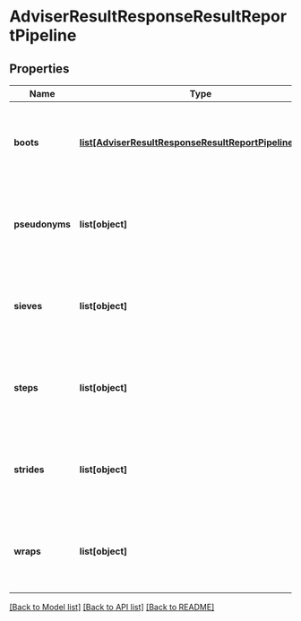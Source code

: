 # AdviserResultResponseResultReportPipeline

## Properties
Name | Type | Description | Notes
------------ | ------------- | ------------- | -------------
**boots** | [**list[AdviserResultResponseResultReportPipelineBoots]**](AdviserResultResponseResultReportPipelineBoots.md) | Boot pipeline unit types registered to the resolution process  |
**pseudonyms** | **list[object]** | Pseudonym pipeline unit types registered to the resolution process  |
**sieves** | **list[object]** | Sieve pipeline unit types registered to the resolution process  |
**steps** | **list[object]** | Step pipeline unit types registered to the resolution process  |
**strides** | **list[object]** | Stride pipeline unit types registered to the resolution process  |
**wraps** | **list[object]** | Wrap pipeline unit types registered to the resolution process  |

[[Back to Model list]](../README.md#documentation-for-models) [[Back to API list]](../README.md#documentation-for-api-endpoints) [[Back to README]](../README.md)

